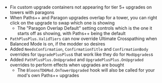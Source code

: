 - Fix custom upgrade containers not appearing for tier 5+ upgrades on towers with paragons
- When Paths++ and Paragon upgrades overlap for a tower, you can right click on the upgrade to swap which one is showing
  - The "Paragon Overlap Default" setting controls which is the one it starts off as showing, with Paths++ being the default
- `PathPlusPlus.ValidTiers` can now override Ultimate Crosspathing when Balanced Mode is on, if the modder so desires
- Added `NeedsConfirmation`, `ConfirmationTitle` and `ConfirmationBody` overrides for `UpgradePlusPlus`s that work like they do for `ModUpgrades`s
- Added `PathPlusPlus.OnUpgraded` and `UpgradePlusPlus.OnUpgraded` overrides to perform effects when upgrades are bought
  - The `BloonsTD6Mod.OnTowerUpgraded` hook will also be called for your mod's own Paths++ upgrades